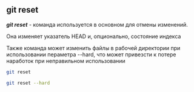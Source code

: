 ## **git reset** 

***git reset*** - команда используется в основном для отмены изменений.

Она изменяет указатель HEAD и, опционально, состояние индекса

Также команда может изменить файлы в рабочей директории при использовании пераметра --hard, что может привезсти к потере наработок при неправильном использовании 

```bash
git reset

git reset --hard
```